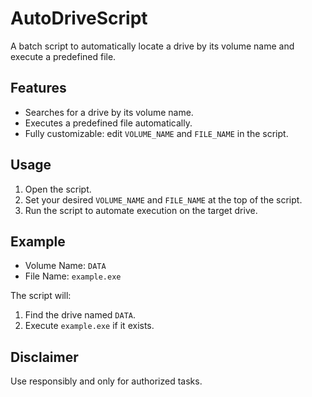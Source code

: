# AutoDriveScript

A batch script to automatically locate a drive by its volume name and execute a predefined file.

## Features
- Searches for a drive by its volume name.
- Executes a predefined file automatically.
- Fully customizable: edit `VOLUME_NAME` and `FILE_NAME` in the script.

## Usage
1. Open the script.
2. Set your desired `VOLUME_NAME` and `FILE_NAME` at the top of the script.
3. Run the script to automate execution on the target drive.

## Example
- Volume Name: `DATA`
- File Name: `example.exe`

The script will:
1. Find the drive named `DATA`.
2. Execute `example.exe` if it exists.

## Disclaimer
Use responsibly and only for authorized tasks.
